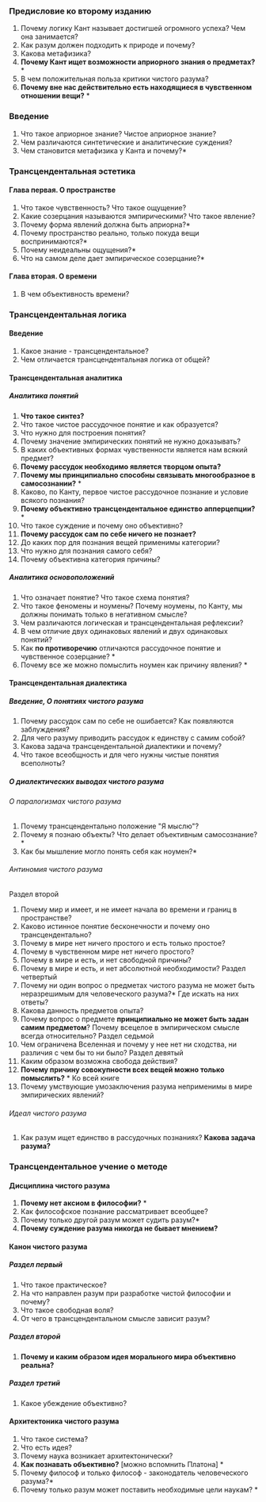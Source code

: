 ### Предисловие ко второму изданию
1. Почему логику Кант называет достигшей огромного успеха? Чем она занимается?
2. Как разум должен подходить к природе и почему?
3. Какова метафизика?
4. **Почему Кант ищет возможности априорного знания о предметах?** * 
5. В чем положительная польза критики чистого разума?
6. **Почему вне нас действительно есть находящиеся в чувственном отношении вещи?** *
### Введение
1. Что такое априорное знание? Чистое априорное знание?
2. Чем различаются синтетические и аналитические суждения?
3. Чем становится метафизика у Канта и почему?*
### Трансцендентальная эстетика
#### Глава первая. О пространстве
1. Что такое чувственность? Что такое ощущение?
2. Какие созерцания называются эмпирическими? Что такое явление?
3. Почему форма явлений должна быть априорна?*
4. Почему пространство реально, только покуда вещи воспринимаются?*
5. Почему неидеальны ощущения?* 
6. Что на самом деле дает эмпирическое созерцание?*
#### Глава вторая. О времени
1. В чем объективность времени?
### Трансцендентальная логика
#### Введение
1. Какое знание - трансцендентальное?
2. Чем отличается трансцендентальная логика от общей?  
#### Трансцендентальная аналитика
##### Аналитика понятий
1. **Что такое синтез?**
2. Что такое чистое рассудочное понятие и как образуется?
3. Что нужно для построения понятия?
4. Почему значение эмпирических понятий не нужно доказывать?
5. В каких объективных формах чувственности является нам всякий предмет?
6. **Почему рассудок необходимо является творцом опыта?**
7. **Почему мы принципиально способны связывать многообразное в самосознании?** *
8. Каково, по Канту, первое чистое рассудочное познание и условие всякого познания?
9. **Почему объективно трансцендентальное единство апперцепции?** *
10. Что такое суждение и почему оно объективно?
11. **Почему рассудок сам по себе ничего не познает?**
12. До каких пор для познания вещей применимы категории?
13. Что нужно для познания самого себя?
14. Почему объективна категория причины?
##### Аналитика основоположений
1. Что означает понятие? Что такое схема понятия?
2. Что такое феномены и ноумены? Почему ноумены, по Канту, мы должны понимать только в негативном смысле?
3. Чем различаются логическая и трансцендентальная рефлексии?
4. В чем отличие двух одинаковых явлений и двух одинаковых понятий?
5. Как **по противоречию** отличаются рассудочное понятие и чувственное созерцание? *
6. Почему все же можно помыслить ноумен как причину явления? *
#### Трансцендентальная диалектика
##### Введение, О понятиях чистого разума
1. Почему рассудок сам по себе не ошибается? Как появляются заблуждения?
2. Для чего разуму приводить рассудок к единству с самим собой?
3. Какова задача трансцендентальной диалектики и почему?
4. Что такое всеобщность и для чего нужны чистые понятия всеполноты?
##### О диалектических выводах чистого разума
###### О паралогизмах чистого разума
1. Почему трансцендентально положение "Я мыслю"?
2. Почему я познаю объекты? Что делает объективным самосознание?*
3. Как бы мышление могло понять себя как ноумен?*
######  Антиномия чистого разума
Раздел второй
 1. Почему мир и имеет, и не имеет начала во времени и границ в пространстве?
 2. Каково истинное понятие бесконечности и почему оно трансцендентально?
 3. Почему в мире нет ничего простого и есть только простое?
 4. Почему в чувственном мире нет ничего простого?
 5. Почему в мире и есть, и нет свободной причины?
 6. Почему в мире и есть, и нет абсолютной необходимости?
Раздел четвертый
1. Почему ни один вопрос о предметах чистого разума не может быть неразрешимым для человеческого разума?* Где искать на них ответы?
2. Какова данность предметов опыта?
3. Почему вопрос о предмете **принципиально не может быть задан самим предметом**? Почему всецелое в эмпирическом смысле всегда относительно?
Раздел седьмой
1. Чем ограничена Вселенная и почему у нее нет ни сходства, ни различия с чем бы то ни было?
Раздел девятый
 1. Каким образом возможна свобода действия?
 2. **Почему причину совокупности всех вещей можно только помыслить?** *
Ко всей книге
1. Почему умствующие умозаключения разума неприменимы в мире эмпирических явлений?
###### Идеал чистого разума
1. Как разум ищет единство в рассудочных познаниях? **Какова задача разума?**
### Трансцендентальное учение о методе
#### Дисциплина чистого разума
1. **Почему нет аксиом в философии?** *
2. Как философское познание рассматривает всеобщее?
3. Почему только другой разум может судить разум?*
4. **Почему суждение разума никогда не бывает мнением?**
#### Канон чистого разума 
##### Раздел первый
1. Что такое практическое? 
2. На что направлен разум при разработке чистой философии и почему?
3. Что такое свободная воля?
4. От чего в трансцендентальном смысле зависит разум?
##### Раздел второй
1. **Почему и каким образом идея морального мира объективно реальна?**
##### Раздел третий
1. Какое убеждение объективно?
#### Архитектоника чистого разума
1. Что такое система?
2. Что есть идея?
3. Почему наука возникает архитектонически?
4. **Как познавать объективно?** [можно вспомнить Платона] *
5. Почему философ и только философ - законодатель человеческого разума?*
6. Почему только разум может поставить необходимые цели наукам? *
